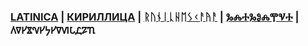 ### [LATINICA](../Latn/Obucheniye.md) | [КИРИЛЛИЦА](../Cyrl/Obucheniye.md) | [ᚱᚢᚾᛁᚳᚺᛖᛊᚲᚨᚤᚨ](../Runr/Obucheniye.md) | [ⰃⰎⰀⰃⰑⰎⰉⰜⰀ](../Glag/Obucheniye.md) | 𐍓𐍠𐍔𐍮𐍝𐍔𐍟𐍔𐍠𐍜𐍡𐍚𐍐𐍴

